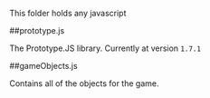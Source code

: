 This folder holds any javascript

##prototype.js

The Prototype.JS library. Currently at version `1.7.1`

##gameObjects.js

Contains all of the objects for the game.